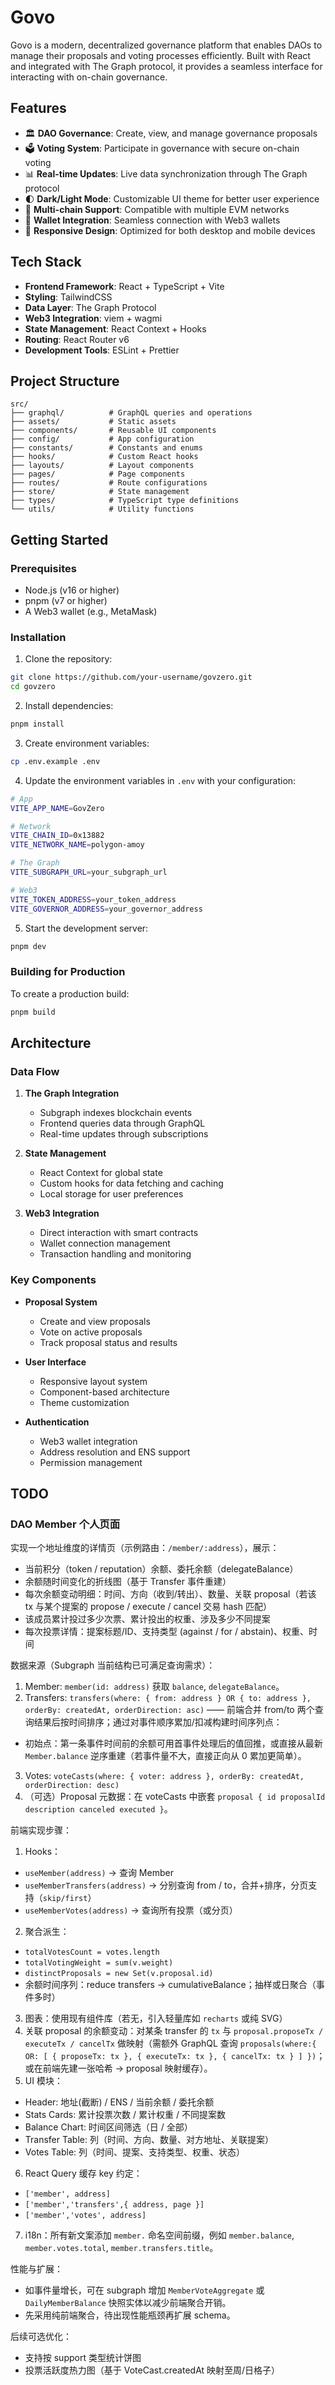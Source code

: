 # Govo

Govo is a modern, decentralized governance platform that enables DAOs to manage their proposals and voting processes efficiently. Built with React and integrated with The Graph protocol, it provides a seamless interface for interacting with on-chain governance.

## Features

- 🏛️ **DAO Governance**: Create, view, and manage governance proposals
- 🗳️ **Voting System**: Participate in governance with secure on-chain voting
- 📊 **Real-time Updates**: Live data synchronization through The Graph protocol
- 🌓 **Dark/Light Mode**: Customizable UI theme for better user experience
- 🔗 **Multi-chain Support**: Compatible with multiple EVM networks
- 💼 **Wallet Integration**: Seamless connection with Web3 wallets
- 📱 **Responsive Design**: Optimized for both desktop and mobile devices

## Tech Stack

- **Frontend Framework**: React + TypeScript + Vite
- **Styling**: TailwindCSS
- **Data Layer**: The Graph Protocol
- **Web3 Integration**: viem + wagmi
- **State Management**: React Context + Hooks
- **Routing**: React Router v6
- **Development Tools**: ESLint + Prettier

## Project Structure

```
src/
├── graphql/          # GraphQL queries and operations
├── assets/           # Static assets
├── components/       # Reusable UI components
├── config/           # App configuration
├── constants/        # Constants and enums
├── hooks/            # Custom React hooks
├── layouts/          # Layout components
├── pages/            # Page components
├── routes/           # Route configurations
├── store/            # State management
├── types/            # TypeScript type definitions
└── utils/            # Utility functions
```

## Getting Started

### Prerequisites

- Node.js (v16 or higher)
- pnpm (v7 or higher)
- A Web3 wallet (e.g., MetaMask)

### Installation

1. Clone the repository:

```bash
git clone https://github.com/your-username/govzero.git
cd govzero
```

2. Install dependencies:

```bash
pnpm install
```

3. Create environment variables:

```bash
cp .env.example .env
```

4. Update the environment variables in `.env` with your configuration:

```bash
# App
VITE_APP_NAME=GovZero

# Network
VITE_CHAIN_ID=0x13882
VITE_NETWORK_NAME=polygon-amoy

# The Graph
VITE_SUBGRAPH_URL=your_subgraph_url

# Web3
VITE_TOKEN_ADDRESS=your_token_address
VITE_GOVERNOR_ADDRESS=your_governor_address
```

5. Start the development server:

```bash
pnpm dev
```

### Building for Production

To create a production build:

```bash
pnpm build
```

## Architecture

### Data Flow

1. **The Graph Integration**

   - Subgraph indexes blockchain events
   - Frontend queries data through GraphQL
   - Real-time updates through subscriptions

2. **State Management**

   - React Context for global state
   - Custom hooks for data fetching and caching
   - Local storage for user preferences

3. **Web3 Integration**
   - Direct interaction with smart contracts
   - Wallet connection management
   - Transaction handling and monitoring

### Key Components

- **Proposal System**

  - Create and view proposals
  - Vote on active proposals
  - Track proposal status and results

- **User Interface**

  - Responsive layout system
  - Component-based architecture
  - Theme customization

- **Authentication**
  - Web3 wallet integration
  - Address resolution and ENS support
  - Permission management

## TODO

### DAO Member 个人页面

实现一个地址维度的详情页（示例路由：`/member/:address`），展示：

- 当前积分（token / reputation）余额、委托余额（delegateBalance）
- 余额随时间变化的折线图（基于 Transfer 事件重建）
- 每次余额变动明细：时间、方向（收到/转出）、数量、关联 proposal（若该 tx 与某个提案的 propose / execute / cancel 交易 hash 匹配）
- 该成员累计投过多少次票、累计投出的权重、涉及多少不同提案
- 每次投票详情：提案标题/ID、支持类型 (against / for / abstain)、权重、时间

数据来源（Subgraph 当前结构已可满足查询需求）：

1. Member: `member(id: address)` 获取 `balance`, `delegateBalance`。
2. Transfers: `transfers(where: { from: address } OR { to: address }, orderBy: createdAt, orderDirection: asc)` —— 前端合并 from/to 两个查询结果后按时间排序；通过对事件顺序累加/扣减构建时间序列点：

- 初始点：第一条事件时间前的余额可用首事件处理后的值回推，或直接从最新 `Member.balance` 逆序重建（若事件量不大，直接正向从 0 累加更简单）。

3. Votes: `voteCasts(where: { voter: address }, orderBy: createdAt, orderDirection: desc)`
4. （可选）Proposal 元数据：在 voteCasts 中嵌套 `proposal { id proposalId description canceled executed }`。

前端实现步骤：

1. Hooks：

- `useMember(address)` -> 查询 Member
- `useMemberTransfers(address)` -> 分别查询 from / to，合并+排序，分页支持（`skip/first`）
- `useMemberVotes(address)` -> 查询所有投票（或分页）

2. 聚合派生：

- `totalVotesCount = votes.length`
- `totalVotingWeight = sum(v.weight)`
- `distinctProposals = new Set(v.proposal.id)`
- 余额时间序列：reduce transfers -> cumulativeBalance；抽样或日聚合（事件多时）

3. 图表：使用现有组件库（若无，引入轻量库如 `recharts` 或纯 SVG）
4. 关联 proposal 的余额变动：对某条 transfer 的 `tx` 与 `proposal.proposeTx / executeTx / cancelTx` 做映射（需额外 GraphQL 查询 `proposals(where:{ OR: [ { proposeTx: tx }, { executeTx: tx }, { cancelTx: tx } ] })`；或在前端先建一张哈希 -> proposal 映射缓存）。
5. UI 模块：

- Header: 地址(截断) / ENS / 当前余额 / 委托余额
- Stats Cards: 累计投票次数 / 累计权重 / 不同提案数
- Balance Chart: 时间区间筛选（日 / 全部）
- Transfer Table: 列（时间、方向、数量、对方地址、关联提案）
- Votes Table: 列（时间、提案、支持类型、权重、状态）

6. React Query 缓存 key 约定：

- `['member', address]`
- `['member','transfers',{ address, page }]`
- `['member','votes', address]`

7. i18n：所有新文案添加 `member.` 命名空间前缀，例如 `member.balance`, `member.votes.total`, `member.transfers.title`。

性能与扩展：

- 如事件量增长，可在 subgraph 增加 `MemberVoteAggregate` 或 `DailyMemberBalance` 快照实体以减少前端聚合开销。
- 先采用纯前端聚合，待出现性能瓶颈再扩展 schema。

后续可选优化：

- 支持按 support 类型统计饼图
- 投票活跃度热力图（基于 VoteCast.createdAt 映射至周/日格子）

